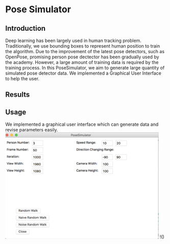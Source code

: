 # Pose Simulator
## Introduction
Deep learning has been largely used in human tracking problem. Traditionally, we use bounding boxes to represent human position to train the algorithm. Due to the improvement of the latest pose detectors, such as OpenPose, promising person pose dectector has been gradually used by the academy. However, a large amount of training data is required by the training process. In this PoseSimulator, we aim to generate large quantity of simulated pose detector data. We implemented a Graphical User Interface to help the user. 

## Results


## Usage
We implemented a graphical user interface which can generate data and revise parameters easily. 
<img src="https://github.com/PoseTracking/PoseSimulator/blob/master/SimulatorGUI.png" width="480">
!()
